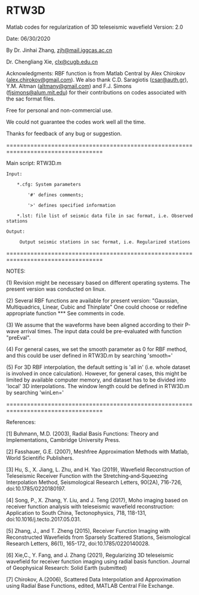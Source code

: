 # RTW3D
Matlab codes for regularization of 3D teleseismic wavefield
Version: 2.0

Date: 06/30/2020

By 
   Dr. Jinhai Zhang, zjh@mail.iggcas.ac.cn
   
   Dr. Chengliang Xie, clx@cugb.edu.cn

Acknowledgments: 
   RBF function is from Matlab Central by Alex Chirokov (alex.chirokov@gmail.com). We also thank  C.D. Saragiotis (csar@auth.gr), Y.M. Altman (altmany@gmail.com) and F.J. Simons (fjsimons@alum.mit.edu) for their contributions on codes associated with the sac format files. 

Free for personal and non-commercial use.

We could not guarantee the codes work well all the time.

Thanks for feedback of any bug or suggestion.

==================================================================================

Main script: RTW3D.m

    Input:
    
        *.cfg: System parameters
        
            '#' defines comments;
            
            '>' defines specified information
            
        *.lst: file list of seismic data file in sac format, i.e. Observed stations
             
    Output:
    
         Output seismic stations in sac format, i.e. Regularized stations
             
==================================================================================

NOTES:

(1) Revision might be necessary based on different operating systems. The present version was conducted on linux.

(2) Several RBF functions are available for present version: 
    "Gaussian, Multiquadrics, Linear, Cubic and Thinplate"
    One could choose or redefine appropriate function
    *** See comments in code.

(3) We assume that the waveforms have been aligned according to their P-wave arrival times.
    The input data could be pre-evaluated with function "preEval".

(4) For general cases, we set the smooth parameter as 0 for RBF method, and this could be user defined in RTW3D.m by searching 'smooth='

(5) For 3D RBF interpolation, the default setting is 'all in' (i.e. whole dataset is involved in once calculation). However, for general cases, this might be limited by available computer memory, and dataset has to be divided into 'local' 3D interpolations. The window length could be defined in RTW3D.m by searching 'winLen='

==================================================================================

References:

[1] Buhmann, M.D. (2003), Radial Basis Functions: Theory and Implementations, Cambridge University Press.

[2] Fasshauer, G.E. (2007), Meshfree Approximation Methods with Matlab, World Scientific Publishers.

[3] Hu, S., X. Jiang, L. Zhu, and H. Yao (2019), Wavefield Reconstruction of Teleseismic Receiver Function with the Stretching‐and‐Squeezing Interpolation Method, Seismological Research Letters, 90(2A), 716-726, doi:10.1785/0220180197.

[4] Song, P., X. Zhang, Y. Liu, and J. Teng (2017), Moho imaging based on receiver function analysis with teleseismic wavefield reconstruction: Application to South China, Tectonophysics, 718, 118-131, doi:10.1016/j.tecto.2017.05.031.

[5] Zhang, J., and T. Zheng (2015), Receiver Function Imaging with Reconstructed Wavefields from Sparsely Scattered Stations, Seismological Research Letters, 86(1), 165-172, doi:10.1785/0220140028.

[6] Xie,C., Y. Fang, and J. Zhang (2021), Regularizing 3D teleseismic wavefield for receiver function imaging using radial basis function. Journal of Geophysical Research: Solid Earth (submitted)

[7] Chirokov, A.(2006), Scattered Data Interpolation and Approximation using Radial Base Functions, edited, MATLAB Central File Exchange.
